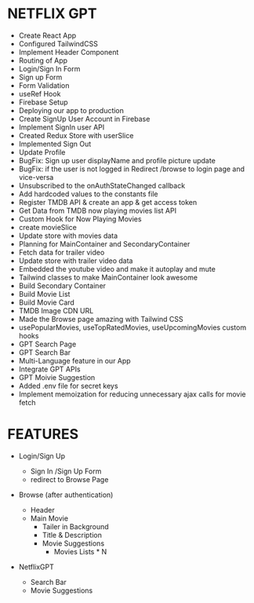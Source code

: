 # NETFLIX GPT

- Create React App
- Configured TailwindCSS
- Implement Header Component
- Routing of App
- Login/Sign In Form
- Sign up Form
- Form Validation
- useRef Hook
- Firebase Setup
- Deploying our app to production
- Create SignUp User Account in Firebase
- Implement SignIn user API
- Created Redux Store with userSlice
- Implemented Sign Out
- Update Profile
- BugFix: Sign up user displayName and profile picture update
- BugFix: if the user is not logged in Redirect /browse to login page and vice-versa
- Unsubscribed to the onAuthStateChanged callback
- Add hardcoded values to the constants file
- Register TMDB API & create an app & get access token
- Get Data from TMDB now playing movies list API
- Custom Hook for Now Playing Movies
- create movieSlice
- Update store with movies data
- Planning for MainContainer and SecondaryContainer
- Fetch data for trailer video
- Update store with trailer video data
- Embedded the youtube video and make it autoplay and mute
- Tailwind classes to make MainContainer look awesome
- Build Secondary Container
- Build Movie List
- Build Movie Card
- TMDB Image CDN URL
- Made the Browse page amazing with Tailwind CSS
- usePopularMovies, useTopRatedMovies, useUpcomingMovies custom hooks
- GPT Search Page
- GPT Search Bar
- Multi-Language feature in our App
- Integrate GPT APIs
- GPT Moivie Suggestion
- Added .env file for secret keys
- Implement memoization for reducing unnecessary ajax calls for movie fetch

# FEATURES

- Login/Sign Up

  - Sign In /Sign Up Form
  - redirect to Browse Page

- Browse (after authentication)

  - Header
  - Main Movie
    - Tailer in Background
    - Title & Description
    - Movie Suggestions
      - Movies Lists \* N

- NetflixGPT
  - Search Bar
  - Movie Suggestions
